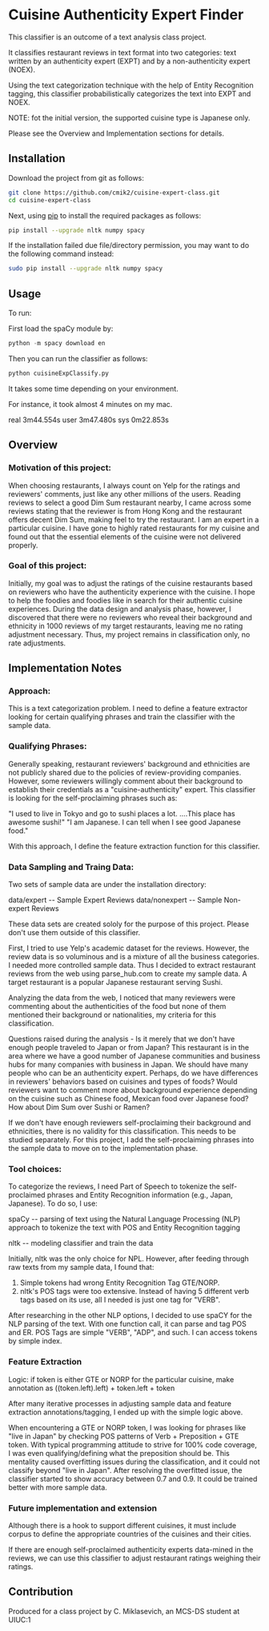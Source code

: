 # Cuisine Authenticity Expert Finder
This classifier is an outcome of a text analysis class project.

It classifies restaurant reviews in text format into two categories: text written by an authenticity expert (EXPT) and by a non-authenticity expert
(NOEX).

Using the text categorization technique with the help of Entity Recognition tagging, this classifier probabilistically categorizes the text into EXPT and NOEX.

NOTE: fot the initial version, the supported cuisine type is Japanese only.

Please see the Overview and Implementation sections for details.

## Installation

Download the project from git as follows:

```bash
git clone https://github.com/cmik2/cuisine-expert-class.git
cd cuisine-expert-class 
```

Next, using [pip](https://pip.pypa.io/en/stable/) to install the required packages as follows:

```bash
pip install --upgrade nltk numpy spacy
```

If the installation failed due file/directory permission, you may want to do the following command instead:

```bash
sudo pip install --upgrade nltk numpy spacy
```

## Usage

To run:

First load the spaCy module by:

```python
python -m spacy download en
```
Then you can run the classifier as follows:
```python
python cuisineExpClassify.py
```
It takes some time depending on your environment.

For instance, it took almost 4 minutes on my mac.

real	3m44.554s
user	3m47.480s
sys	0m22.853s

## Overview

### Motivation of this project:
When choosing restaurants, I always count on Yelp for the ratings and reviewers' comments, just like any other millions of the users.  Reading reviews to select a good Dim Sum restaurant nearby, I came across some reviews stating that the reviewer is from Hong Kong and the restaurant offers decent Dim Sum, making feel to try the restaurant.  I am an expert in a particular cuisine. I have gone to highly rated restaurants for my cuisine and found out that the essential elements of the cuisine were not delivered properly.

### Goal of this project:
Initially, my goal was to adjust the ratings of the cuisine restaurants based on reviewers who have the authenticity experience with the cuisine. I hope to help the foodies and foodies like in search for their authentic cuisine experiences.  During the data design and analysis phase, however, I discovered that there were no reviewers who reveal their background and ethnicity in 1000 reviews of my target restaurants, leaving me no rating adjustment necessary.  Thus, my project remains in classification only, no rate adjustments.

## Implementation Notes

### Approach:
This is a text categorization problem. I need to define a feature extractor looking for certain qualifying phrases and train the classifier with the sample data.

### Qualifying Phrases:
Generally speaking, restaurant reviewers' background and ethnicities are not publicly shared due to the policies of review-providing companies. However, some reviewers willingly comment about their background to establish their credentials as a "cuisine-authenticity" expert. This classifier is looking for the self-proclaiming phrases such as:

"I used to live in Tokyo and go to sushi places a lot. ....This place has awesome sushi!"
"I am Japanese. I can tell when I see good Japanese food."

With this approach, I define the feature extraction function for this classifier.

### Data Sampling and Traing Data:

Two sets of sample data are under the installation directory:

data/expert      -- Sample Expert Reviews
data/nonexpert   -- Sample Non-expert Reviews

These data sets are created sololy for the purpose of this project. Please don't use them outside of this classifier.

First, I tried to use Yelp's academic dataset for the reviews. However, the review data is so voluminous and is a mixture of all the business categories. I needed more controlled sample data. Thus I decided to extract restaurant reviews from the web using parse_hub.com to create my sample data. A target restaurant is a popular Japanese restaurant serving Sushi.

Analyzing the data from the web, I noticed that many reviewers were commenting about the authenticities of the food but none of them mentioned their background or nationalities, my criteria for this classification.

Questions raised during the analysis -  Is it merely that we don't have enough people traveled to Japan or from Japan? This restaurant is in the area where we have a good number of Japanese communities and business hubs for many companies with business in Japan. We should have many people who can be an authenticity expert. Perhaps, do we have differences in reviewers' behaviors based on cuisines and types of foods?  Would reviewers want to comment more about background experience depending on the cuisine such as Chinese food, Mexican food over Japanese food? How about Dim Sum over Sushi or Ramen?

If we don't have enough reviewers self-proclaiming their background and ethnicities, there is no validity for this classification. This needs to be studied separately. For this project, I add the self-proclaiming phrases into the sample data to move on to the implementation phase.

### Tool choices:
To categorize the reviews, I need Part of Speech to tokenize the self-proclaimed phrases and Entity Recognition information (e.g., Japan, Japanese). To do so, I use:

spaCy -- parsing of text using the Natural Language Processing (NLP) approach to tokenize the text with POS and Entity Recognition tagging

nltk -- modeling classifier and train the data

Initially, nltk was the only choice for NPL. However, after feeding through raw
texts from my sample data, I found that:

1. Simple tokens had wrong Entity Recognition Tag GTE/NORP.
2. nltk's POS tags were too extensive. Instead of having 5 different verb tags based on its use, all I needed is just one tag for "VERB".

After researching in the other NLP options, I decided to use spaCY for the NLP parsing of the text.
With one function call, it can parse and tag POS and ER. POS Tags are simple "VERB",  "ADP", and such. I can access tokens by simple index.

### Feature Extraction
Logic: if token is either GTE or NORP for the particular cuisine, make annotation as ((token.left).left) + token.left + token

After many iterative processes in adjusting sample data and feature extraction annotations/tagging, I ended up with the simple logic above.

When encountering a GTE or NORP token, I was looking for phrases like "live in Japan" by checking POS patterns of Verb +
Preposition + GTE token. With typical programming attitude to strive for 100% code coverage, I was even qualifying/defining what the preposition should be. This mentality caused overfitting issues during the classification, and it could not classify beyond "live in Japan".  After resolving the overfitted issue, the classifier started to show accuracy between 0.7 and 0.9. It could be trained better with more sample data.

### Future implementation and extension
Although there is a hook to support different cuisines, it must include corpus to define the appropriate countries of the cuisines and their cities. 

If there are enough self-proclaimed authenticity experts data-mined in the reviews, we can use this classifier to adjust restaurant ratings weighing their ratings.

## Contribution
Produced for a class project by C. Miklasevich, an MCS-DS student at UIUC:1
